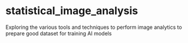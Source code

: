# statistical_image_analysis
Exploring the various tools and techniques to perform image analytics to prepare good dataset for training AI models  
